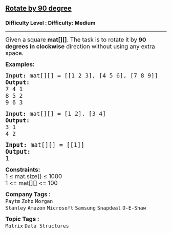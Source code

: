 <h2><a href="https://www.geeksforgeeks.org/problems/rotate-by-90-degree0356/1">Rotate by 90 degree</a></h2><h3>Difficulty Level : Difficulty: Medium</h3><hr><div class="problems_problem_content__Xm_eO"><p><span style="font-size: 18px;">Given a<strong> </strong>square&nbsp;<strong>mat[][]</strong>. The task is to rotate it by<strong> 90 degrees in clockwise</strong> direction without using any extra space.</span></p>
<p><span style="font-size: 18px;"><strong>Examples:</strong></span></p>
<pre><span style="font-size: 18px;"><strong>Input: </strong>mat[][] = [[1 2 3], [4 5 6], [7 8 9]]
<strong>Output:</strong>
7 4 1 <br>8 5 2<br>9 6 3</span></pre>
<pre><span style="font-size: 18px;"><strong>Input: </strong>mat[][] = [1 2], [3 4]<br><strong>Output:<br></strong>3 1 <br>4 2<br></span></pre>
<pre><strong><span style="font-size: 14pt;">Input: </span></strong><span style="font-size: 14pt;">mat[][] = [[1]]<br><strong>Output:<br></strong></span><span style="font-size: 14pt;">1</span></pre>
<p><span style="font-size: 18px;"><strong style="font-family: -apple-system, BlinkMacSystemFont, 'Segoe UI', Roboto, Oxygen, Ubuntu, Cantarell, 'Open Sans', 'Helvetica Neue', sans-serif;">Constraints:<br></strong></span><span style="font-size: 18px;">1 ≤ mat.size() ≤ 1000<br></span><span style="font-size: 18px;">1 &lt;= mat[][] &lt;= 100</span></p></div><p><span style=font-size:18px><strong>Company Tags : </strong><br><code>Paytm</code>&nbsp;<code>Zoho</code>&nbsp;<code>Morgan Stanley</code>&nbsp;<code>Amazon</code>&nbsp;<code>Microsoft</code>&nbsp;<code>Samsung</code>&nbsp;<code>Snapdeal</code>&nbsp;<code>D-E-Shaw</code>&nbsp;<br><p><span style=font-size:18px><strong>Topic Tags : </strong><br><code>Matrix</code>&nbsp;<code>Data Structures</code>&nbsp;